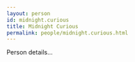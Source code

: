 ```yaml
---
layout: person
id: midnight.curious
title: Midnight Curious
permalink: people/midnight.curious.html
---
```


Person details...